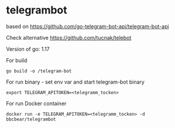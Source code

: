 # telegrambot
based on https://github.com/go-telegram-bot-api/telegram-bot-api

Check alternative https://github.com/tucnak/telebot

Version of go: 1.17

For build 

    go build -o /telegram-bot

For run binary - set env var and start telegram-bot binary

    export TELEGRAM_APITOKEN=<telegramm_tocken>

For run Docker container

    docker run -e TELEGRAM_APITOKEN=<telegramm_tocken> -d bbcbear/telegrambot
